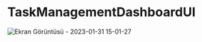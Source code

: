 # TaskManagementDashboardUI
 
![Ekran Görüntüsü - 2023-01-31 15-01-27](https://user-images.githubusercontent.com/111579457/215754583-3216d3cb-eb79-4060-b6b2-b7612bb0b230.png)
